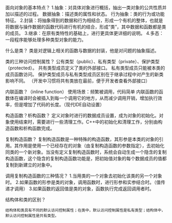 面向对象的基本特点？
    1.抽象：对具体对象进行概括，抽出一类对象的公共性质并加以描述的过程。
        数据抽象：描述类的属性和状态。 
        行为抽象：类的行为或功能特征。
    2.封装：将抽象得到的数据和行为相结合，形成一个有机的整体，也就是将数据与操作数据的函数代码进行有机的结合，形成“类”，其中数据和函数都是类的成员。
    3.继承：在原有类特性的基础上，进行更具体更详细的说明。
    4.多态：一段程序能够处理多种类型对象的能力。

什么是类？
    类是对逻辑上相关的函数与数据的封装，他是对问题的抽象描述。

类的三种访问控制属性？
    公有类型（public）、私有类型（private）、保护类型（protected）。
    共有类型成员定义了类的外部接口。
    私有类型成员只能被本类的成员函数访问。
    保护类型成员与私有类型成员区别在于继承过程中对产生的新类影响不同。
    （开发中习惯将共有类放在最前，便于开发者查看外部接口）

内联函数？（inline function）
    使用场景：频繁被调用，代码简单
    内联函数的函数体在编译时会被插入到每一个调用它的地方，从而减少调用开销，增加执行效率，但是增加了代码的长度。（现代IDE自动设置）

构造函数？析构函数？
    定义对象时进行的数据成员设置，成为对象的初始化。对象使用结束时，需要进行一些清理工作。C++中的初始化和清理工作，分别由构造函数和析构函数完成。

复制构造函数？
    复制构造函数是一种特殊的构造函数，其形参是本类的对象的引用。其作用是使用一个已经存在的对象（由复制构造函数的参数指定），去初始化同类的一个新对象。当没有定义复制构造函数时，系统会自动生成一个隐含的复制构造函数，这个隐含的复制构造函数功能是，把初始值对象的每个数据成员的值都复制到新建立的对象中。

调用复制构造函数的三种情况？
    1.当用类的一个对象去初始化该类的另一个对象时。
    2.如果函数的形参是类的对象，调用函数时，进行形参和实参结合时。（值传递才调用）
    3.如果函数的返回值是类的对象，函数执行完成返回调用者时。

结构体和类的区别？

    结构体和类具有不同的默认访问控制属性；在类中，默认访问控制属性是私有类型；结构体中，默认访问控制属性是共有类型。


